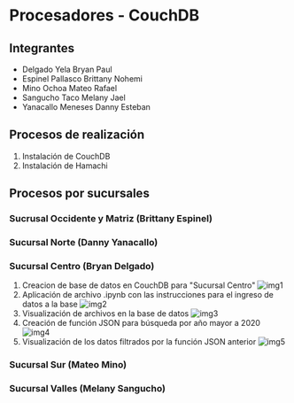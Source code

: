 # Procesadores - CouchDB
## Integrantes
- Delgado Yela Bryan Paul
- Espinel Pallasco Brittany Nohemi
- Mino Ochoa Mateo Rafael
- Sangucho Taco Melany Jael
- Yanacallo Meneses Danny Esteban
## Procesos de realización
1. Instalación de CouchDB
2. Instalación de Hamachi
## Procesos por sucursales
### Sucrusal Occidente y Matriz (Brittany Espinel)

### Sucursal Norte (Danny Yanacallo)
### Sucursal Centro (Bryan Delgado)
1. Creacion de base de datos en CouchDB para "Sucursal Centro"
    ![img1](https://drive.google.com/file/d/1wUSvs_pEck4WzGW2R_g4oU3rD72BBH61/view?usp=drive_link)
2. Aplicación de archivo .ipynb con las instrucciones para el ingreso de datos a la base
    ![img2](https://drive.google.com/file/d/187FpUpQN6iObPeWQv7-A0BjWQUhF6lu5/view?usp=drive_link)
3. Visualización de archivos en la base de datos
    ![img3](https://drive.google.com/file/d/1qxs075xa0KhAn1mNItqkAAWXU-WZpoVh/view?usp=drive_link)
4. Creación de función JSON para búsqueda por año mayor a 2020
    ![img4](https://drive.google.com/file/d/1LW2r7RFyiHat3UjT1ZLaE2seAJ7RngLA/view?usp=drive_link)
5. Visualización de los datos filtrados por la función JSON anterior
    ![img5](https://drive.google.com/file/d/1uTyMKnyhYkMQKyRUQwpQ2l1bveDNCdw1/view?usp=drive_link)

### Sucursal Sur (Mateo Mino)
### Sucursal Valles (Melany Sangucho)
   

